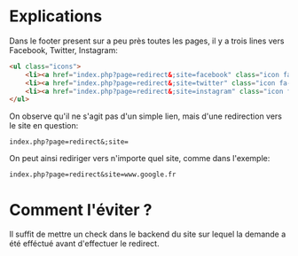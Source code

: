 # Explications
Dans le footer present sur a peu près toutes les pages, il y a trois lines vers Facebook, Twitter, Instagram:

```html
<ul class="icons">
	<li><a href="index.php?page=redirect&;site=facebook" class="icon fa-facebook"></a></li>
	<li><a href="index.php?page=redirect&;site=twitter" class="icon fa-twitter"></a></li>
	<li><a href="index.php?page=redirect&;site=instagram" class="icon fa-instagram"></a></li>
</ul>
```
On observe qu'il ne s'agit pas d'un simple lien, mais d'une redirection vers le site en question:
<pre><code>index.php?page=redirect&;site=</code></pre>

On peut ainsi rediriger vers n'importe quel site, comme dans l'exemple:
<pre><code>index.php?page=redirect&site=www.google.fr</code></pre>

# Comment l'éviter ?
Il suffit de mettre un check dans le backend du site sur lequel la demande a été efféctué avant d'effectuer le redirect.
